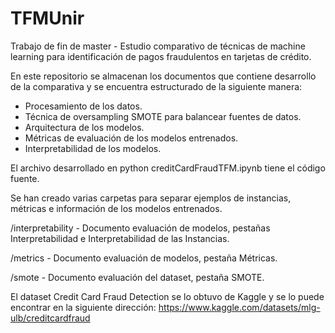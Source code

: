 # TFMUnir
Trabajo de fin de master - Estudio comparativo de técnicas de machine learning para identificación de pagos fraudulentos en tarjetas de crédito.

En este repositorio se almacenan los documentos que contiene desarrollo de la comparativa y se encuentra estructurado de la siguiente manera:

- Procesamiento de los datos.
- Técnica de oversampling SMOTE para balancear fuentes de datos.
- Arquitectura de los modelos.
- Métricas de evaluación de los modelos entrenados.
- Interpretabilidad de los modelos.

El archivo desarrollado en python creditCardFraudTFM.ipynb tiene el código fuente.

Se han creado varias carpetas para separar ejemplos de instancias, métricas e información de los modelos entrenados.

/interpretability - Documento evaluación de modelos, pestañas Interpretabilidad e Interpretabilidad de las Instancias.  

/metrics - Documento evaluación de modelos, pestaña Métricas.  

/smote - Documento evaluación del dataset, pestaña SMOTE.

El dataset Credit Card Fraud Detection se lo obtuvo de Kaggle y se lo puede encontrar en la siguiente dirección: https://www.kaggle.com/datasets/mlg-ulb/creditcardfraud
